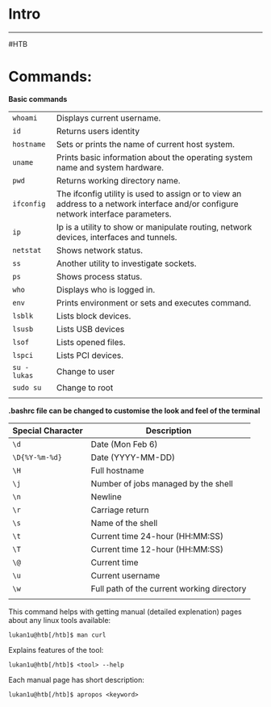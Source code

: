 # Intro
---
#HTB 

# Commands:
**Basic commands**

|              |                                                                                                                                    |
| ------------ | ---------------------------------------------------------------------------------------------------------------------------------- |
| `whoami`     | Displays current username.                                                                                                         |
| `id`         | Returns users identity                                                                                                             |
| `hostname`   | Sets or prints the name of current host system.                                                                                    |
| `uname`      | Prints basic information about the operating system name and system hardware.                                                      |
| `pwd`        | Returns working directory name.                                                                                                    |
| `ifconfig`   | The ifconfig utility is used to assign or to view an address to a network interface and/or configure network interface parameters. |
| `ip`         | Ip is a utility to show or manipulate routing, network devices, interfaces and tunnels.                                            |
| `netstat`    | Shows network status.                                                                                                              |
| `ss`         | Another utility to investigate sockets.                                                                                            |
| `ps`         | Shows process status.                                                                                                              |
| `who`        | Displays who is logged in.                                                                                                         |
| `env`        | Prints environment or sets and executes command.                                                                                   |
| `lsblk`      | Lists block devices.                                                                                                               |
| `lsusb`      | Lists USB devices                                                                                                                  |
| `lsof`       | Lists opened files.                                                                                                                |
| `lspci`      | Lists PCI devices.                                                                                                                 |
| `su - lukas` | Change to user                                                                                                                     |
| `sudo su`    | Change to root                                                                                                                     |
|              |                                                                                                                                    |

**.bashrc file can be changed to customise the look and feel of the terminal**

| **Special Character** | **Description**                            |
| --------------------- | ------------------------------------------ |
| `\d`                  | Date (Mon Feb 6)                           |
| `\D{%Y-%m-%d}`        | Date (YYYY-MM-DD)                          |
| `\H`                  | Full hostname                              |
| `\j`                  | Number of jobs managed by the shell        |
| `\n`                  | Newline                                    |
| `\r`                  | Carriage return                            |
| `\s`                  | Name of the shell                          |
| `\t`                  | Current time 24-hour (HH:MM:SS)            |
| `\T`                  | Current time 12-hour (HH:MM:SS)            |
| `\@`                  | Current time                               |
| `\u`                  | Current username                           |
| `\w`                  | Full path of the current working directory |
|                       |                                            |

This command helps with getting manual (detailed explenation) pages about any linux tools available:
```shell-session
lukan1u@htb[/htb]$ man curl
```

Explains features of the tool:
```shell-session
lukan1u@htb[/htb]$ <tool> --help
```

Each manual page has short description:
```shell-session
lukan1u@htb[/htb]$ apropos <keyword>
```

